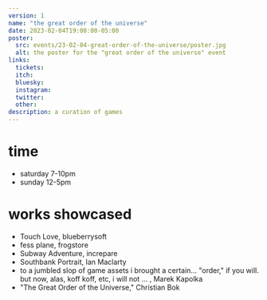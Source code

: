 ```yaml
---
version: 1
name: "the great order of the universe"
date: 2023-02-04T19:00:00-05:00
poster:
  src: events/23-02-04-great-order-of-the-universe/poster.jpg
  alt: the poster for the "great order of the universe" event
links:
  tickets:
  itch:
  bluesky:
  instagram:
  twitter:
  other:
description: a curation of games
---
```


# time
- saturday 7-10pm
- sunday 12-5pm

# works showcased
- Touch Love, blueberrysoft
- fess plane, frogstore
- Subway Adventure, increpare
- Southbank Portrait, Ian Maclarty
- to a jumbled slop of game assets i brought a certain... "order," if you will. but now, alas, koff koff, etc, i will not ... , Marek Kapolka
- "The Great Order of the Universe," Christian Bok